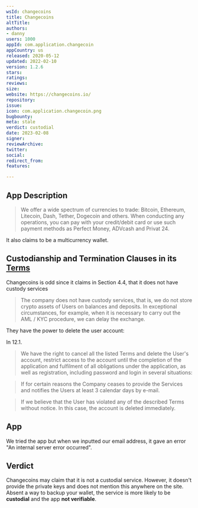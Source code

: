 ```yaml
---
wsId: changecoins
title: Changecoins
altTitle: 
authors:
- danny
users: 1000
appId: com.application.changecoin
appCountry: us
released: 2020-05-12
updated: 2022-02-10
version: 1.2.6
stars: 
ratings: 
reviews: 
size: 
website: https://changecoins.io/
repository: 
issue: 
icon: com.application.changecoin.png
bugbounty: 
meta: stale
verdict: custodial
date: 2023-02-08
signer: 
reviewArchive: 
twitter: 
social: 
redirect_from: 
features: 

---
```


## App Description

> We offer a wide spectrum of currencies to trade: Bitcoin, Ethereum, Litecoin, Dash, Tether, Dogecoin and others. When conducting any operations, you can pay with your credit/debit card or use such payment methods as Perfect Money, ADVcash and Privat 24.

It also claims to be a multicurrency wallet.

## Custodianship and Termination Clauses in its [Terms](https://changecoins.io/en/site/terms)

Changecoins is odd since it claims in Section 4.4, that it does not have custody services

>  The company does not have custody services, that is, we do not store crypto assets of Users on balances and deposits. In exceptional circumstances, for example, when it is necessary to carry out the AML / KYC procedure, we can delay the exchange.

They have the power to delete the user account:

In 12.1. 

> We have the right to cancel all the listed Terms and delete the User's account, restrict access to the account until the completion of the application and fulfilment of all obligations under the application, as well as registration, including password and login in several situations:

> If for certain reasons the Company ceases to provide the Services and notifies the Users at least 3 calendar days by e-mail.

> If we believe that the User has violated any of the described Terms without notice. In this case, the account is deleted immediately.

## App 

We tried the app but when we inputted our email address, it gave an error "An internal server error occurred". 

## Verdict

Changecoins may claim that it is not a custodial service. However, it doesn't provide the private keys and does not mention this anywhere on the site. Absent a way to backup your wallet, the service is more likely to be **custodial** and the app **not verifiable**. 